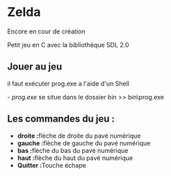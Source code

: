 <h1>Zelda</h1> 
Encore en cour de création 

Petit jeu en C avec la bibliothèque SDL 2.0

<h2>Jouer au jeu</h2>
<p>il faut exécuter prog.exe a l'aide d'un Shell</p>
<p>- <em>prog.exe</em> se situe dans le dossier bin >> bin\prog.exe</p>

<h2>Les commandes du jeu :</h2>
<ul>
    <li>
        <strong>droite :</strong>flèche de droite du pavé numérique
    </li>
    <li>
        <strong>gauche :</strong>flèche de gauche du pavé numérique
    </li>
    <li>
        <strong>bas :</strong>flèche du bas du pavé numérique
    </li>
    <li>
        <strong>haut :</strong>flèche du haut du pavé numérique
    </li>
    <li>
        <strong>Quitter :</strong>Touche échape
    </li>
</ul>